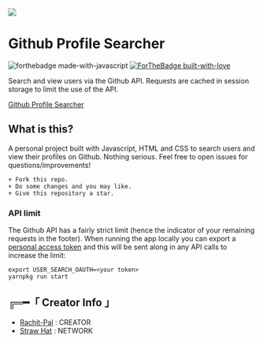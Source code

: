 <img align="center" src="https://telegra.ph/file/2765ebb0c5156368d73f1.jpg">

# Github Profile Searcher

![forthebadge made-with-javascript](http://ForTheBadge.com/images/badges/made-with-javascript.svg)
[![ForTheBadge built-with-love](http://ForTheBadge.com/images/badges/built-with-love.svg)](https://GitHub.com/Rachit-Pal/)

Search and view users via the Github API.
Requests are cached in session storage to limit the use of the API.

[Github Profile Searcher](https://rachit-pal.github.io/github-profile-searcher)


## What is this?

A personal project built with Javascript, HTML and CSS to search users and view their profiles on Github. Nothing serious.
Feel free to open issues for questions/improvements!
```
+ Fork this repo.
+ Do some changes and you may like.
+ Give this repository a star.
```

### API limit

The Github API has a fairly strict limit (hence the indicator of your remaining
requests in the footer). When running the app locally you can export a [personal
access token](https://github.com/blog/1509-personal-api-tokens) and this will be
sent along in any API calls to increase the limit:

```
export USER_SEARCH_OAUTH=<your token>
yarnpkg run start
```


<!--- C R E D I T S   A N D   I N F O --->

## ╔═━「 Creator Info 」

+ [Rachit-Pal](https://github.com/Rachit-Pal) : CREATOR
+ [Straw Hat](https://github.com/StrawhatNetwork) : NETWORK

